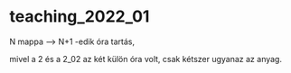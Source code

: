 # teaching_2022_01
N mappa --> N+1 -edik óra tartás,

mivel a 2 és a 2_02 az két külön óra volt, csak kétszer ugyanaz az anyag.
